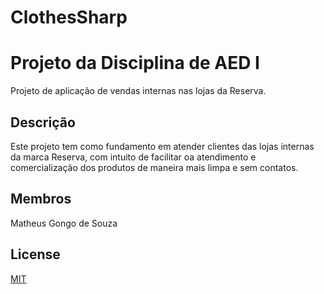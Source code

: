 # ClothesSharp



# Projeto da Disciplina de AED I

Projeto de aplicação de vendas internas nas lojas da Reserva.

## Descrição

Este projeto tem como fundamento em atender clientes das lojas internas da marca Reserva, com intuito de facilitar oa atendimento e comercialização dos produtos de maneira mais limpa e sem contatos.

## Membros
Matheus Gongo de Souza


## License
[MIT](https://choosealicense.com/licenses/mit/)
